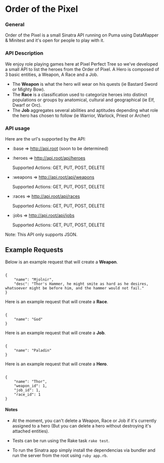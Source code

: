Order of the Pixel
==================

### General

Order of the Pixel is a small Sinatra API running on Puma using DataMapper &amp; Minitest and it's open for people to
play with it.

### API Description

We enjoy role playing games here at Pixel Perfect Tree so we’ve developed a small API to list the heroes from the Order of Pixel.
A Hero is composed of 3 basic entities, a Weapon, A Race and a Job.

* The **Weapon** is what the hero will wear on his quests (ie Bastard Sword or Mighty Bow).
* The **Race** is a classification used to categorize heroes into distinct populations or groups by anatomical, 
cultural and geographical (ie Elf, Dwarf or Orc).
* The **Job** aggregates several abilities and aptitudes depending what role the hero has chosen to follow 
(ie Warrior, Warlock, Priest or Archer)


### API usage
Here are the url's supported by the API:

- :base =>  http://api.root (soon to be determined)

- :heroes => http://api.root/api/heroes

  Supported Actions: GET, PUT, POST, DELETE

- :weapons =>  http://api.root/api/weapons

  Supported Actions: GET, PUT, POST, DELETE
  
- :races =>  http://api.root/api/races

  Supported Actions: GET, PUT, POST, DELETE
  
- :jobs =>  http://api.root/api/jobs

  Supported Actions: GET, PUT, POST, DELETE

Note: This API only supports JSON.

## Example Requests ##
Below is an example request that will create a **Weapon**.
<pre><code>
{
    "name": "Mjolnir",
    "desc": "Thor's Hammer, he might smite as hard as he desires, whatsoever might be before him, and the hammer would not fail."
}
</pre></code>


Here is an example request that will create a **Race**.
<pre><code>
{
    "name": "God"
}
</pre></code>


Here is an example request that will create a **Job**.
<pre><code>
{
    "name": "Paladin"
}
</pre></code>


Here is an example request that will create a **Hero**.
<pre><code>
{
    "name": "Thor",
    "weapon_id": 1,
    "job_id": 1,
    "race_id": 1
}
</pre></code>

#### Notes

* At the moment, you can't delete a Weapon, Race or Job if it's currently assigned to a hero 
(But you can delete a hero without destroying it's attached entities).

* Tests can be run using the Rake task `rake test`.

* To run the Sinatra app simply install the dependencias via bundler and run the server from the root using `ruby app.rb`. 
